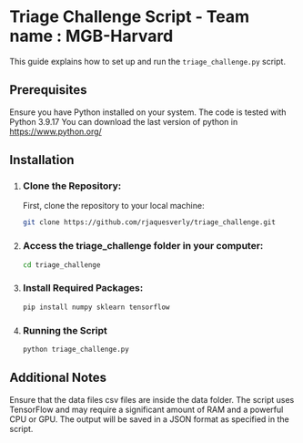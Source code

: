 # Triage Challenge Script - Team name : MGB-Harvard

This guide explains how to set up and run the `triage_challenge.py` script.

## Prerequisites

Ensure you have Python installed on your system. The code is tested with Python 3.9.17
You can download the last version of python in https://www.python.org/
## Installation

1. ### Clone the Repository:

   First, clone the repository to your local machine:
   
   ```bash
   git clone https://github.com/rjaquesverly/triage_challenge.git
   ```

2. ### Access the triage_challenge folder in your computer:

   ```bash
   cd triage_challenge
   ```

3. ### Install Required Packages:

   ```bash
   pip install numpy sklearn tensorflow
   ```
4. ### Running the Script
   ```bash
   python triage_challenge.py
   ```
## Additional Notes
Ensure that the data files csv files are inside the data folder.
The script uses TensorFlow and may require a significant amount of RAM and a powerful CPU or GPU.
The output will be saved in a JSON format as specified in the script.


